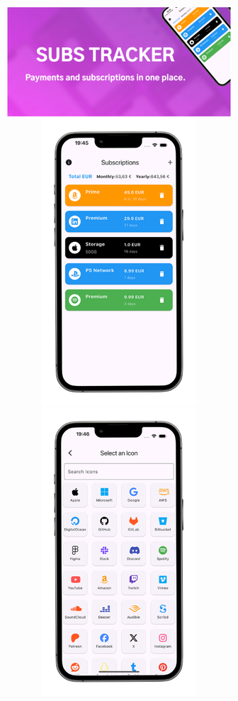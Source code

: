 

<div align="center">
  <img   src="./public/img/svg/thumbnail.png">
  <div>
    <img  height="650px" src="./public/img/svg/frame.png">
    <img  height="650px" src="./public/img/svg/frame2.png">
  </div>
</div>